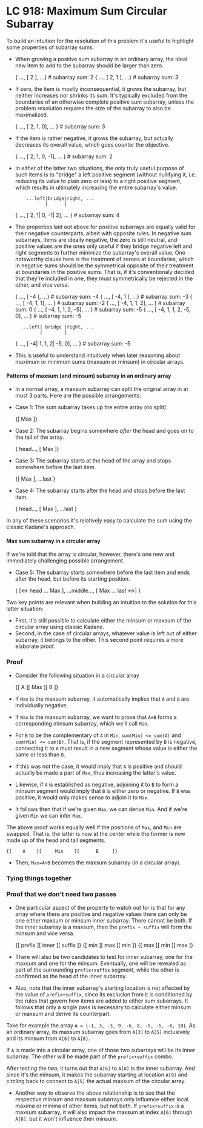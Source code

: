 # LC 918: Maximum Sum Circular Subarray

To build an intuition for the resolution of this problem it's useful to highlight some properties of subarray sums.

- When growing a positive sum subarray in an ordinary array, the ideal new item to add to the subarray should be larger than zero.

    { ..., [ 2 ], ...}                      # subarray sum: 2
    { ..., [ 2, 1 ], ...}                   # subarray sum: 3

- If zero, the item is mostly inconsequential, it grows the subarray, but neither increases nor shrinks its sum. It's typically excluded from the boundaries of an otherwise complete positive sum subarray, unless the problem resolution requires the size of the subarray to also be maximalized.

    { ..., [ 2, 1, 0], ... }                # subarray sum: 3

- If the item is rather negative, it grows the subarray, but actually decreases its overall value, which goes counter the objective.

    { ..., [ 2, 1, 0, -1], ... }            # subarray sum: 2

- In either of the latter two situations, the only truly useful purpose of such items is to "bridge" a left positive segment (without nullifying it, i.e. reducing its value to plain zero or less) to a right positive segment, which results in ultimately increasing the entire subarray's value.

          ...left|bridge|right, ...
                 |      |
    { ..., [ 2, 1| 0, -1| 2], ... }         # subarray sum: 4

- The properties laid out above for positive subarrays are equally valid for their negative counterparts, albeit with opposite rules. In negative sum subarrays, items are ideally negative, the zero is still neutral, and positive values are the ones only useful if they bridge negative left and right segments to further minimize the subarray's overall value. One noteworthy clause here is the treatment of zeroes at boundaries, which in negative sums should be the symmetrical opposite of their treatment at boundaries in the positive sums. That is, if it's conventionaly decided that they're included in one, they must symmetrically be rejected in the other, and vice versa.

    { ..., [ -4 ], ...}                     # subarray sum: -4
    { ..., [ -4, 1 ], ...}                  # subarray sum: -3
    { ..., [ -4, 1, 1], ... }               # subarray sum: -2
    { ..., [ -4, 1, 1, 2], ... }            # subarray sum: 0
    { ..., [ -4, 1, 1, 2, -5], ... }        # subarray sum: -5
    { ..., [ -4, 1, 1, 2, -5, 0], ... }     # subarray sum: -5

        ...left| bridge |right, ...
               |        |
    { ..., [ -4| 1, 1, 2| -5, 0], ... }     # subarray sum: -5

- This is useful to understand intuitively when later reasoning about maximum or minimum sums (maxsum or minsum) in circular arrays.

#### Patterns of maxsum (and minsum) subarray in an ordinary array
- In a normal array, a maxsum subarray can split the original array in at most 3 parts. Here are the possible arrangements:

- Case 1: The sum subarray takes up the entire array (no split):

    {[ Max ]}

- Case 2: The subarray begins somewhere *after* the head and goes on to the tail of the array.

    { head..., [ Max ]}

- Case 3: The subarray starts at the head of the array and stops somewhere before the last item.

    {[ Max ], ...last }

- Case 4: The subarray starts after the head and stops before the last item.

    { head..., [ Max ], ...last }

In any of these scenarios it's relatively easy to calculate the sum using the classic Kadane's approach.

#### Max sum subarray in a circular array
If we're told that the array is circular, however, there's one new and immediately challenging possible arrangement.

- Case 5: The subarray starts somewhere before the last item and ends after the head, but before its starting position.

    { [<-> head ... Max ], ...middle..., [ Max ... last <->] }

Two key points are relevant when building an intuition to the solution for this latter situation:
- First, it's still possible to calculate either the minsum or maxsum of the circular array using classic Kadane.
- Second, in the case of circular arrays, whatever value is left out of either subarray, it belongs to the other. This second point requires a more elaborate proof.

### Proof
- Consider the following situation in a circular array

    {[    A    ][     Max    ][      B     ]}

- If `Max` is the maxsum subarray, it automatically implies that `A` and `B` are individually negative.
- If `Max` is the maxsum subarray, we want to prove that `A+B` forms a corresponding minsum subarray, which we'll call `Min`.
- For `B` to be the complementary of `A` in `Min`, `sum(Min) <= sum(A)` and `sum(Min) <= sum(B)`. That is, if the segment represented by `B` is negative, connecting it to `A` must result in a new segment whose value is either the same or less than `B`.
- If this was not the case, it would imply that `A` is positive and should actually be made a part of `Max`, thus increasing the latter's value.
- Likewise, if `A` is established as negative, adjoining it to `B` to form a minsum segment would imply that `B` is either zero or negative. If `B` was positive, it would only makes sense to adjoin it to `Max`.
- It follows then that if we're given `Max`, we can derive `Min`. And if we're given `Min` we can infer `Max`.

The above proof works equally well if the positions of `Max`, and `Min` are swapped. That is, the latter is now at the center while the former is now made up of the head and tail segments.

    {[    A    ][     Min    ][      B     ]}

- Then, `Max=A+B` becomes the maxsum subarray (in a circular array).

### Tying things together
### Proof that we don't need two passes
- One particular aspect of the property to watch out for is that for any array where there are positive and negative values there can only be one either maxsum or minsum inner subarray. There cannot be both. If the inner subarray is a maxsum, then the `prefix + suffix` will form the minsum and vice versa.

    {[    prefix    ][     inner    ][      suffix     ]}
    {[     min      ][      max     ][       min       ]}
    {[     max      ][      min     ][       max       ]}

- There will also be two candidates to test for inner subarray, one for the maxsum and one for the minsum. Eventually, one will be revealed as part of the surrounding `prefix+suffix` segment, while the other is confirmed as the head of the inner subarray.

- Also, note that the inner subarray's starting location is not affected by the value of `prefix+suffix`, since its exclusion from it is conditioned by the rules that govern how items are added to either sum subarrays. It follows that only a single pass is necessary to calculate either minsum or maxsum and derive its counterpart.

Take for example the array `A = {-1, 3, -3, 9, -6, 8, -5, -5, -6, 10}`. As an ordinary array, its maxsum subarray goes from `A[3]` to `A[5]` inclusively and its minsum from `A[6]` to `A[8]`.

If `A` is made into a circular array, one of those two subarrays will be its inner subarray. The other will be made part of the `prefix+suffix` combo.

After testing the two, it turns out that `A[6]` to `A[8]` is the inner subarray. And since it's the minsum, it makes the subarray starting at location `A[9]` and circling back to connect to `A[5]` the actual maxsum of the circular array.

- Another way to observe the above relationship is to see that the respective minsum and maxsum subarrays only influence either local maxima or minima of other items, but not both. If `prefix+suffix` is a maxsum subarray, it will also impact the maxsum at index `A[6]` through `A[8]`, but it won't influence their minsum.
